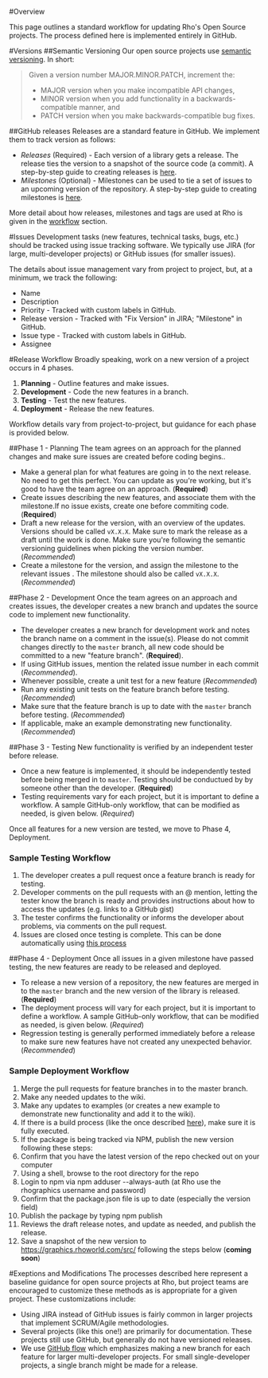 #Overview

This page outlines a standard workflow for updating Rho's Open Source projects. The process defined here is implemented entirely in GitHub. 

#Versions
##Semantic Versioning
Our open source projects use [semantic versioning](http://semver.org/). In short: 

> Given a version number MAJOR.MINOR.PATCH, increment the:
> 
> - MAJOR version when you make incompatible API changes,
> - MINOR version when you add functionality in a backwards-compatible manner, and
> - PATCH version when you make backwards-compatible bug fixes.

##GitHub releases
Releases are a standard feature in GitHub. We implement them to track version as follows: 
- _Releases_ (Required) - Each version of a library gets a release. The release ties the version to a snapshot of the source code (a commit). A    step-by-step guide to creating releases is [here](https://help.github.com/articles/creating-releases/). 
- _Milestones_ (Optional) - Milestones can be used to tie a set of issues to an upcoming version of the repository. A step-by-step guide to creating milestones is [here](https://help.github.com/articles/creating-and-editing-milestones-for-issues-and-pull-requests/).

More detail about how releases, milestones and tags are used at Rho is given in the [workflow](#release-workflow) section. 

#Issues
Development tasks (new features, technical tasks, bugs, etc.) should be tracked using issue tracking software. We typically use JIRA (for large, multi-developer projects) or GitHub issues (for smaller issues). 

The details about issue management vary from project to project, but, at a minimum, we track the following:
- Name
- Description
- Priority - Tracked with custom labels in GitHub. 
- Release version - Tracked with "Fix Version" in JIRA; "Milestone" in GitHub.
- Issue type - Tracked with custom labels in GitHub. 
- Assignee

#Release Workflow
Broadly speaking, work on a new version of a project occurs in 4 phases.

1. **Planning** - Outline features and make issues. 
2. **Development** - Code the new features in a branch. 
3. **Testing** - Test the new features. 
4. **Deployment** - Release the new features.

Workflow details vary from project-to-project, but guidance for each phase is provided below.

##Phase 1 - Planning
The team agrees on an approach for the planned changes and make sure issues are created before coding begins.. 

- Make a general plan for what features are going in to the next release. No need to get this perfect. You can update as you're working, but it's good to have the team agree on an approach. (**Required**)
- Create issues describing the new features, and associate them with the milestone.If no issue exists, create one before commiting code. (**Required**)
- Draft a new release for the version, with an overview of the updates. Versions should be called `vX.X.X`. Make sure to mark the release as a draft until the work is done.  Make sure you're following the semantic versioning guidelines when picking the version number. (*Recommended*)
- Create a milestone for the version, and assign the milestone to the relevant issues . The milestone should also be called `vX.X.X`. (*Recommended*)

##Phase 2 - Development
Once the team agrees on an approach and creates issues, the developer creates a new branch and updates the source code to implement new functionality.

- The developer creates a new branch for development work and notes the branch name on a comment in the issue(s). Please do not commit changes directly to the `master` branch, all new code should be committed to a new "feature branch". (**Required**).
- If using GitHub issues, mention the related issue number in each commit (*Recommended*). 
- Whenever possible, create a unit test for a new feature (*Recommended*)
- Run any existing unit tests on the feature branch before testing. (*Recommended*)
- Make sure that the feature branch is up to date with the `master` branch before testing. (*Recommended*)
- If applicable, make an example demonstrating new functionality. (*Recommended*)

##Phase 3 - Testing
New functionality is verified by an independent tester before release. 

- Once a new feature is implemented, it should be independently tested before being merged in to `master`. Testing should be conductued by by someone other than the developer. (**Required**)
- Testing requirements vary for each project, but it is important to define a workflow. A sample GitHub-only workflow, that can be modified as needed, is given below. (*Required*)

Once all features for a new version are tested, we move to Phase 4, Deployment. 

### Sample Testing Workflow
 1. The developer creates a pull request once a feature branch is ready for testing.
 2. Developer comments on the pull requests with an @ mention, letting the tester know the branch is ready and provides instructions about how to access the updates (e.g. links to a GitHub gist) 
 3. The tester confirms the functionality or informs the developer about problems, via comments on the pull request. 
 4. Issues are closed once testing is complete. This can be done automatically using [this process](https://github.com/blog/1506-closing-issues-via-pull-requests)

##Phase 4 - Deployment
Once all issues in a given milestone have passed testing, the new features are ready to be released and deployed.

- To release a new version of a repository, the new features are merged in to the `master` branch and the new version of the library is released. (**Required**)
- The deployment process will vary for each project, but it is important to define a workflow. A sample GitHub-only workflow, that can be modified as needed, is given below. (*Required*)
- Regression testing is generally performed immediately before a release to make sure new features have not created any unexpected behavior. (*Recommended*)

### Sample Deployment Workflow
  1. Merge the pull requests for feature branches in to the master branch.
  2. Make any needed updates to the wiki.
  3. Make any updates to examples (or creates a new example to demonstrate new functionality and add it to the wiki).
  4. If there is a build process (like the once described [here](https://github.com/RhoInc/webcharts-wrapper-boilerplate/wiki)), make sure it is fully executed.
  5. If the package is being tracked via NPM, publish the new version following these steps:  
   1. Confirm that you have the latest version of the repo checked out on your computer
   2. Using a shell, browse to the root directory for the repo
   3. Login to npm via npm adduser --always-auth (at Rho use the rhographics username and password)
   4. Confirm that the package.json file is up to date (especially the version field)
   5. Publish the package by typing npm publish
  6. Reviews the draft release notes, and update as needed, and publish the release.
  7. Save a snapshot of the new version to https://graphics.rhoworld.com/src/ following the steps below (__coming soon__)

#Exeptions and Modifications
The processes described here represent a baseline guidance for open source projects at Rho, but project teams are encouraged to customize these methods as is appropriate for a given project. These customizations include: 

- Using JIRA instead of GitHub issues is fairly common in larger projects that implement SCRUM/Agile methodologies. 
- Several projects (like this one!) are primarily for documentation. These projects still use GitHub, but generally do not have versioned releases. 
- We use [GitHub flow](https://guides.github.com/introduction/flow/) which emphasizes making a new branch for each feature for larger multi-developer projects. For small single-developer projects, a single branch might be made for a release. 
